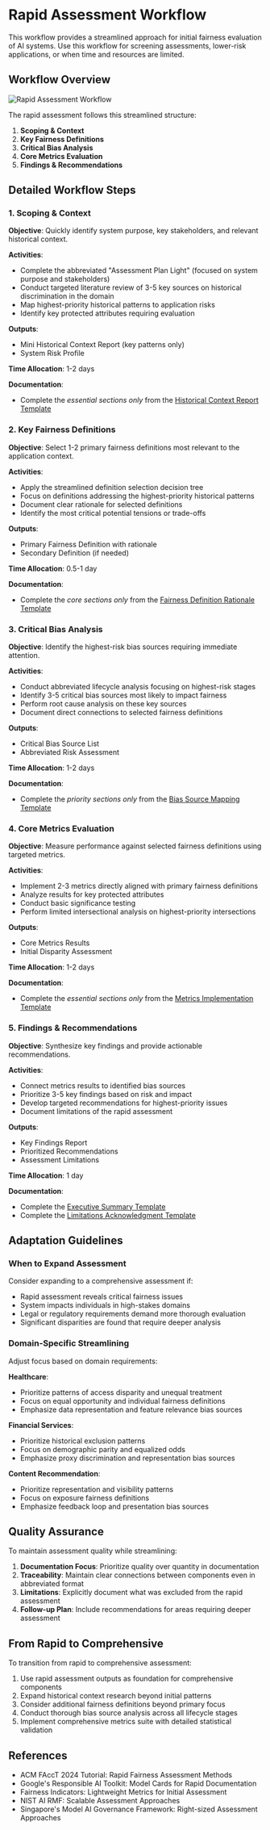 # Rapid Assessment Workflow

This workflow provides a streamlined approach for initial fairness evaluation of AI systems. Use this workflow for screening assessments, lower-risk applications, or when time and resources are limited.

## Workflow Overview

![Rapid Assessment Workflow](../resources/diagrams/rapid-workflow.png)

The rapid assessment follows this streamlined structure:

1. **Scoping & Context**
2. **Key Fairness Definitions**
3. **Critical Bias Analysis**
4. **Core Metrics Evaluation**
5. **Findings & Recommendations**

## Detailed Workflow Steps

### 1. Scoping & Context

**Objective**: Quickly identify system purpose, key stakeholders, and relevant historical context.

**Activities**:
- Complete the abbreviated "Assessment Plan Light" (focused on system purpose and stakeholders)
- Conduct targeted literature review of 3-5 key sources on historical discrimination in the domain
- Map highest-priority historical patterns to application risks
- Identify key protected attributes requiring evaluation

**Outputs**:
- Mini Historical Context Report (key patterns only)
- System Risk Profile

**Time Allocation**: 1-2 days

**Documentation**:
- Complete the *essential sections only* from the [Historical Context Report Template](../../templates/historical-context-report.md)

### 2. Key Fairness Definitions

**Objective**: Select 1-2 primary fairness definitions most relevant to the application context.

**Activities**:
- Apply the streamlined definition selection decision tree
- Focus on definitions addressing the highest-priority historical patterns
- Document clear rationale for selected definitions
- Identify the most critical potential tensions or trade-offs

**Outputs**:
- Primary Fairness Definition with rationale
- Secondary Definition (if needed)

**Time Allocation**: 0.5-1 day

**Documentation**:
- Complete the *core sections only* from the [Fairness Definition Rationale Template](../../templates/fairness-definition-rationale.md)

### 3. Critical Bias Analysis

**Objective**: Identify the highest-risk bias sources requiring immediate attention.

**Activities**:
- Conduct abbreviated lifecycle analysis focusing on highest-risk stages
- Identify 3-5 critical bias sources most likely to impact fairness
- Perform root cause analysis on these key sources
- Document direct connections to selected fairness definitions

**Outputs**:
- Critical Bias Source List
- Abbreviated Risk Assessment

**Time Allocation**: 1-2 days

**Documentation**:
- Complete the *priority sections only* from the [Bias Source Mapping Template](../../templates/bias-source-mapping.md)

### 4. Core Metrics Evaluation

**Objective**: Measure performance against selected fairness definitions using targeted metrics.

**Activities**:
- Implement 2-3 metrics directly aligned with primary fairness definitions
- Analyze results for key protected attributes
- Conduct basic significance testing
- Perform limited intersectional analysis on highest-priority intersections

**Outputs**:
- Core Metrics Results
- Initial Disparity Assessment

**Time Allocation**: 1-2 days

**Documentation**:
- Complete the *essential sections only* from the [Metrics Implementation Template](../../templates/metrics-implementation.md)

### 5. Findings & Recommendations

**Objective**: Synthesize key findings and provide actionable recommendations.

**Activities**:
- Connect metrics results to identified bias sources
- Prioritize 3-5 key findings based on risk and impact
- Develop targeted recommendations for highest-priority issues
- Document limitations of the rapid assessment

**Outputs**:
- Key Findings Report
- Prioritized Recommendations
- Assessment Limitations

**Time Allocation**: 1 day

**Documentation**:
- Complete the [Executive Summary Template](../../templates/executive-summary.md)
- Complete the [Limitations Acknowledgment Template](../../templates/limitations-acknowledgment.md)

## Adaptation Guidelines

### When to Expand Assessment

Consider expanding to a comprehensive assessment if:

- Rapid assessment reveals critical fairness issues
- System impacts individuals in high-stakes domains
- Legal or regulatory requirements demand more thorough evaluation
- Significant disparities are found that require deeper analysis

### Domain-Specific Streamlining

Adjust focus based on domain requirements:

**Healthcare**:
- Prioritize patterns of access disparity and unequal treatment
- Focus on equal opportunity and individual fairness definitions
- Emphasize data representation and feature relevance bias sources

**Financial Services**:
- Prioritize historical exclusion patterns
- Focus on demographic parity and equalized odds
- Emphasize proxy discrimination and representation bias sources

**Content Recommendation**:
- Prioritize representation and visibility patterns
- Focus on exposure fairness definitions
- Emphasize feedback loop and presentation bias sources

## Quality Assurance

To maintain assessment quality while streamlining:

1. **Documentation Focus**: Prioritize quality over quantity in documentation
2. **Traceability**: Maintain clear connections between components even in abbreviated format
3. **Limitations**: Explicitly document what was excluded from the rapid assessment
4. **Follow-up Plan**: Include recommendations for areas requiring deeper assessment

## From Rapid to Comprehensive

To transition from rapid to comprehensive assessment:

1. Use rapid assessment outputs as foundation for comprehensive components
2. Expand historical context research beyond initial patterns
3. Consider additional fairness definitions beyond primary focus
4. Conduct thorough bias source analysis across all lifecycle stages
5. Implement comprehensive metrics suite with detailed statistical validation

## References

- ACM FAccT 2024 Tutorial: Rapid Fairness Assessment Methods
- Google's Responsible AI Toolkit: Model Cards for Rapid Documentation
- Fairness Indicators: Lightweight Metrics for Initial Assessment
- NIST AI RMF: Scalable Assessment Approaches
- Singapore's Model AI Governance Framework: Right-sized Assessment Approaches
